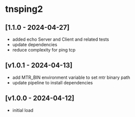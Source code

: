 # tnsping2

## [1.1.0 - 2024-04-27]
- added echo Server and Client and related tests
- update dependencies
- reduce complexity for ping tcp

## [v1.0.1 - 2024-04-13]
- add MTR_BIN environment variable to set mtr binary path
- update pipeline to install dependencies

## [v1.0.0 - 2024-04-12]
- initial load
